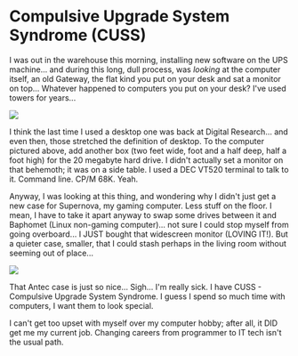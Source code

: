 # Compulsive Upgrade System Syndrome (CUSS)

I was out in the warehouse this morning, installing new software on the UPS machine... and during this long, dull process, was *looking* at the computer itself, an old Gateway, the flat kind you put on your desk and sat a monitor on top... Whatever happened to computers you put on your desk? I've used towers for years...



![](http://www.old-computers.com/museum/photos/Compupro_816_System_1.jpg)



I think the last time I used a desktop one was back at Digital Research... and even then, those stretched the definition of desktop. To the computer pictured above, add another box (two feet wide, foot and a half deep, half a foot high) for the 20 megabyte hard drive. I didn't actually set a monitor on that behemoth; it was on a side table. I used a DEC VT520 terminal to talk to it. Command line. CP/M 68K. Yeah.



Anyway, I was looking at this thing, and wondering why I didn't just get a new case for Supernova, my gaming computer. Less stuff on the floor. I mean, I have to take it apart anyway to swap some drives between it and Baphomet (Linux non-gaming computer)... not sure I could stop myself from going overboard... I JUST bought that widescreen monitor (LOVING IT!). But a quieter case, smaller, that I could stash perhaps in the living room without seeming out of place...



![](http://www.antec.com/images/400/overtureII.jpg)



That Antec case is just so nice... Sigh... I'm really sick. I have CUSS - Compulsive Upgrade System Syndrome. I guess I spend so much time with computers, I want them to look special.



I can't get too upset with myself over my computer hobby; after all, it DID get me my current job. Changing careers from programmer to IT tech isn't the usual path.


